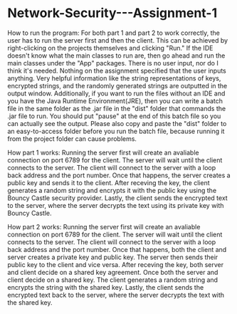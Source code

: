 # Network-Security---Assignment-1
How to run the program:
For both part 1 and part 2 to work correctly, the user has to run the server first and then the client. This can be achieved by right-clicking on the projects themselves and clicking "Run." If the IDE doesn't know what the main classes to run are, then go ahead and run the main classes under the "App" packages. There is no user input, nor do I think it's needed. Nothing on the assignment specified that the user inputs anything. Very helpful information like the string representations of keys, encrypted strings, and the randomly generated strings are outputted in the output window. Additionally, if you want to run the files without an IDE and you have the Java Runtime Environment(JRE), then you can write a batch file in the same folder as the .jar file in the "dist" folder that commands the .jar file to run. You should put "pause" at the end of this batch file so you can actually see the output. Please also copy and paste the "dist" folder to an easy-to-access folder before you run the batch file, because running it from the project folder can cause problems.

How part 1 works:
Running the server first will create an avaliable connection on port 6789 for the client. The server will wait until the client connects to the server.
The client will connect to the server with a loop back address and the port number. Once that happens, the server creates a public key and sends it to the client.
After receving the key, the client generates a random string and encrypts it with the public key using the Bouncy Castle security provider. 
Lastly, the client sends the encrypted text to the server, where the server decrypts the text using its private key with Bouncy Castle.

How part 2 works:
Running the server first will create an avaliable connection on port 6789 for the client. The server will wait until the client connects to the server.
The client will connect to the server with a loop back address and the port number. Once that happens, both the client and server creates a private key and public key.
The server then sends their public key to the client and vice versa. After receving the key, both server and client decide on a shared key agreement. 
Once both the server and client decide on a shared key. The client generates a random string and encrypts the string with the shared key. 
Lastly, the client sends the encrypted text back to the server, where the server decrypts the text with the shared key.
